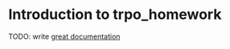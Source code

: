 # Introduction to trpo_homework

TODO: write [great documentation](http://jacobian.org/writing/what-to-write/)
